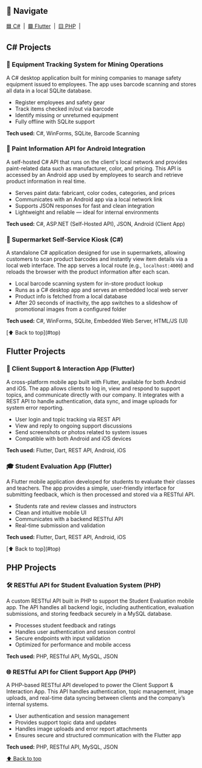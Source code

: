 
<a name="top"></a>

## 🔗 Navigate

[🟦 C#](#csharp) &nbsp;|&nbsp;
[🟩 Flutter](#flutter) &nbsp;|&nbsp;
[🟨 PHP](#php) &nbsp;|&nbsp;


<section id="csharp">
  <h2>C# Projects</h2>

  <div class="project-card">
    <h3>💼 Equipment Tracking System for Mining Operations</h3>
    <p>
      A C# desktop application built for mining companies to manage safety equipment issued to employees. The app uses barcode scanning and stores all data in a local SQLite database.
    </p>
    <ul>
      <li>Register employees and safety gear</li>
      <li>Track items checked in/out via barcode</li>
      <li>Identify missing or unreturned equipment</li>
      <li>Fully offline with SQLite support</li>
    </ul>
    <p><strong>Tech used:</strong> C#, WinForms, SQLite, Barcode Scanning</p>
  </div>

  <div class="project-card">
  <h3>🔗 Paint Information API for Android Integration</h3>
  <p>
    A self-hosted C# API that runs on the client's local network and provides paint-related data such as manufacturer, color, and pricing. This API is accessed by an Android app used by employees to search and retrieve product information in real time.
  </p>
  <ul>
    <li>Serves paint data: fabricant, color codes, categories, and prices</li>
    <li>Communicates with an Android app via a local network link</li>
    <li>Supports JSON responses for fast and clean integration</li>
    <li>Lightweight and reliable — ideal for internal environments</li>
  </ul>
  <p><strong>Tech used:</strong> C#, ASP.NET (Self-Hosted API), JSON, Android (Client App)</p>
</div>

<div class="project-card">
  <h3>🛒 Supermarket Self-Service Kiosk (C#)</h3>
  <p>
    A standalone C# application designed for use in supermarkets, allowing customers to scan product barcodes and instantly view item details via a local web interface. The app serves a local route (e.g., <code>localhost:4000</code>) and reloads the browser with the product information after each scan.
  </p>
  <ul>
    <li>Local barcode scanning system for in-store product lookup</li>
    <li>Runs as a C# desktop app and serves an embedded local web server</li>
    <li>Product info is fetched from a local database</li>
    <li>After 20 seconds of inactivity, the app switches to a slideshow of promotional images from a configured folder</li>
  </ul>
  <p><strong>Tech used:</strong> C#, WinForms, SQLite, Embedded Web Server, HTML/JS (UI)</p>
</div>

</section>
[⬆️ Back to top](#top)
<br>
<section id="flutter">
  <h2>Flutter Projects</h2>
  <div class="project-card">
    <h3>📱 Client Support & Interaction App (Flutter)</h3>
    <p>
      A cross-platform mobile app built with Flutter, available for both Android and iOS. The app allows clients to log in, view and respond to support topics, and communicate directly with our company. It integrates with a REST API to handle authentication, data sync, and image uploads for system error reporting.
    </p>
    <ul>
      <li>User login and topic tracking via REST API</li>
      <li>View and reply to ongoing support discussions</li>
      <li>Send screenshots or photos related to system issues</li>
      <li>Compatible with both Android and iOS devices</li>
    </ul>
    <p><strong>Tech used:</strong> Flutter, Dart, REST API, Android, iOS</p>
</div>

<div class="project-card">
  <h3>🎓 Student Evaluation App (Flutter)</h3>
  <p>
    A Flutter mobile application developed for students to evaluate their classes and teachers. The app provides a simple, user-friendly interface for submitting feedback, which is then processed and stored via a RESTful API.
  </p>
  <ul>
    <li>Students rate and review classes and instructors</li>
    <li>Clean and intuitive mobile UI</li>
    <li>Communicates with a backend RESTful API</li>
    <li>Real-time submission and validation</li>
  </ul>
  <p><strong>Tech used:</strong> Flutter, Dart, REST API, Android, iOS</p>
</div>

</section>
[⬆️ Back to top](#top)
<br>
<section id="php">
  <h2>PHP Projects</h2>
  <div class="project-card">
  <h3>🛠️ RESTful API for Student Evaluation System (PHP)</h3>
  <p>
    A custom RESTful API built in PHP to support the Student Evaluation mobile app. The API handles all backend logic, including authentication, evaluation submissions, and storing feedback securely in a MySQL database.
  </p>
  <ul>
    <li>Processes student feedback and ratings</li>
    <li>Handles user authentication and session control</li>
    <li>Secure endpoints with input validation</li>
    <li>Optimized for performance and mobile access</li>
  </ul>
  <p><strong>Tech used:</strong> PHP, RESTful API, MySQL, JSON</p>
</div>

<div class="project-card">
  <h3>🌐 RESTful API for Client Support App (PHP)</h3>
  <p>
    A PHP-based RESTful API developed to power the Client Support & Interaction App. This API handles authentication, topic management, image uploads, and real-time data syncing between clients and the company’s internal systems.
  </p>
  <ul>
    <li>User authentication and session management</li>
    <li>Provides support topic data and updates</li>
    <li>Handles image uploads and error report attachments</li>
    <li>Ensures secure and structured communication with the Flutter app</li>
  </ul>
  <p><strong>Tech used:</strong> PHP, RESTful API, MySQL, JSON</p>
</div>


</section>

[⬆️ Back to top](#top)

